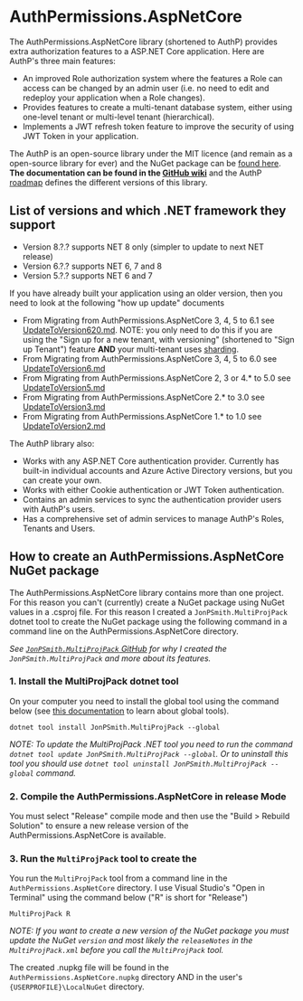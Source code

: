 # AuthPermissions.AspNetCore

The AuthPermissions.AspNetCore library (shortened to AuthP) provides extra authorization features to a ASP.NET Core application. Here are AuthP's three main features:

- An improved Role authorization system where the features a Role can access can be changed by an admin user (i.e. no need to edit and redeploy your application when a Role changes).
- Provides features to create a multi-tenant database system, either using one-level tenant or multi-level tenant (hierarchical).
- Implements a JWT refresh token feature to improve the security of using JWT Token in your application.

The AuthP is an open-source library under the MIT licence (and remain as a open-source library for ever) and the NuGet package can be [found here](https://www.nuget.org/packages/AuthPermissions.AspNetCore/). **The documentation can be found in the [GitHub wiki](https://github.com/JonPSmith/AuthPermissions.AspNetCore/wiki)** and the AuthP [roadmap](https://github.com/JonPSmith/AuthPermissions.AspNetCore/discussions/2) defines the different versions of this library. 

## List of versions and which .NET framework they support

- Version 8.?.? supports NET 8 only (simpler to update to next NET release)
- Version 6.?.? supports NET 6, 7 and 8
- Version 5.?.? supports NET 6 and 7

If you have already built your application using an older version, then you need to look at the following "how up update" documents

- From Migrating from AuthPermissions.AspNetCore 3, 4, 5 to 6.1 see [UpdateToVersion620.md](https://github.com/JonPSmith/AuthPermissions.AspNetCore/blob/main/UpdateToVersion620.md). NOTE: you only need to do this if you are using the "Sign up for a new tenant, with versioning" (shortened to "Sign up Tenant") feature **AND** your multi-tenant uses [sharding](https://github.com/JonPSmith/AuthPermissions.AspNetCore/wiki/Sharding-explained).
- From Migrating from AuthPermissions.AspNetCore 3, 4, 5 to 6.0 see [UpdateToVersion6.md](https://github.com/JonPSmith/AuthPermissions.AspNetCore/blob/main/UpdateToVersion5.md)
- From Migrating from AuthPermissions.AspNetCore 2, 3 or 4.* to 5.0 see [UpdateToVersion5.md](https://github.com/JonPSmith/AuthPermissions.AspNetCore/blob/main/UpdateToVersion5.md)
- From Migrating from AuthPermissions.AspNetCore 2.* to 3.0 see [UpdateToVersion3.md](https://github.com/JonPSmith/AuthPermissions.AspNetCore/blob/main/UpdateToVersion3.md)
- From Migrating from AuthPermissions.AspNetCore 1.* to 1.0 see [UpdateToVersion2.md](https://github.com/JonPSmith/AuthPermissions.AspNetCore/blob/main/UpdateToVersion2.md)

The AuthP library also:

- Works with any ASP.NET Core authentication provider. Currently has built-in individual accounts and Azure Active Directory versions, but you can create your own.
- Works with either Cookie authentication or JWT Token authentication.
- Contains an admin services to sync the authentication provider users with  AuthP's users.
- Has a comprehensive set of admin services to manage AuthP's Roles, Tenants and Users.


## How to create an AuthPermissions.AspNetCore NuGet package

The AuthPermissions.AspNetCore library contains more than one project. For this reason you can't (currently) create a NuGet package using NuGet values in a .csproj file. For this reason I created a `JonPSmith.MultiProjPack` dotnet tool to create the NuGet package using the following command in a command line on the AuthPermissions.AspNetCore directory. 

_See [`JonPSmith.MultiProjPack` GitHub](https://github.com/JonPSmith/MultiProgPackTool) for why I created the `JonPSmith.MultiProjPack` and more about its features._

### 1. Install the MultiProjPack dotnet tool

On your computer you need to install the global tool using the command below (see [this documentation](https://learn.microsoft.com/en-us/dotnet/core/tools/global-tools) to learn about global tools).

`dotnet tool install JonPSmith.MultiProjPack --global`

_NOTE: To update the MultiProjPack .NET tool you need to run the command `dotnet tool update JonPSmith.MultiProjPack --global`. Or to uninstall this tool you should use `dotnet tool uninstall JonPSmith.MultiProjPack --global` command._

### 2. Compile the AuthPermissions.AspNetCore in release Mode

You must select "Release" compile mode and then use the "Build > Rebuild Solution" to ensure a new release version of the AuthPermissions.AspNetCore is available.

### 3. Run the `MultiProjPack` tool to create the 

You run the `MultiProjPack` tool from a command line in the `AuthPermissions.AspNetCore` directory. I use Visual Studio's "Open in Terminal" using the command below ("R" is short for "Release")

```console
MultiProjPack R
```

*NOTE: If you want to create a new version of the NuGet package you must update the NuGet `version` and most likely the `releaseNotes` in the `MultiProjPack.xml` before you call the `MultiProjPack` tool.*

The created .nupkg file will be found in the `AuthPermissions.AspNetCore.nupkg` directory AND in the user's `{USERPROFILE}\LocalNuGet` directory.
